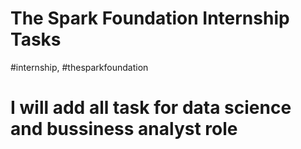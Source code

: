 # The Spark Foundation Internship Tasks
 #internship, #thesparkfoundation

 # I will add all task for data science and bussiness analyst role
 
